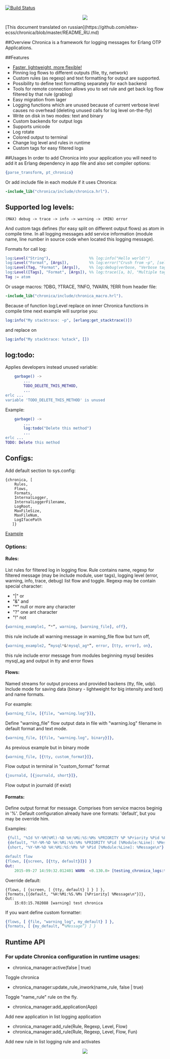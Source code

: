 [![Build Status](https://travis-ci.org/eltex-ecss/chronica.svg?branch=master)](https://travis-ci.org/eltex-ecss/chronica)
<p align="center">
<img src="https://raw.githubusercontent.com/eltex-ecss/chronica/master/doc/chronica.jpg"/>
</p>
[This document translated on russian](https://github.com/eltex-ecss/chronica/blob/master/README_RU.md)

##Overview
Chronica is a framework for logging messages for Erlang OTP Applications.

##Features
* [Faster, lightweight, more flexible!](https://docs.google.com/document/d/1S4-Yf799d5SDCWhr78Fsm6-EY98gd1BRW-Qffaynzsc/edit?usp=sharing)
* Pinning log flows to different outputs (file, tty, network)
* Custom rules (as regexp) and text formatting for output are supported.
* Possibility to define text formatting separately for each backend
* Tools for remote connection allows you to set rule and get back log flow
    filtered by that rule (grablog)
* Easy migration from lager
* Logging functions which are unused because of current verbose level causes
    no overhead (deleting unused calls for log level on-the-fly)
* Write on disk in two modes: text and binary
* Custom backends for output logs
* Supports unicode
* Log rotate
* Colored output to terminal
* Change log level and rules in runtime
* Custom tags for easy filtered logs

##Usages
In order to add Chronica into your application you will need to add it as Erlang
dependency in app file and also set compiler options:
```erlang
{parse_transform, pt_chronica}
```
Or add include file in each module if it uses Chronica:
```erlang
-include_lib("chronica/include/chronica.hrl").
```

## Supported log levels:
```
(MAX) debug -> trace -> info -> warning -> (MIN) error
```

And custom tags defines (for easy split on different output flows) as atom in
compile time. In all logging messages add service information (module name,
line number in source code when located this logging message).

Formats for call log:
```erlang
log:Level("String"),                 %% log:info("Hello world!")
log:Level("Format", [Args]),         %% log:error("Crush from ~p", [self()])
log:Level(Tag, "Format", [Args]),    %% log:debug(verbose, "Verbose tag", [])
log:Level([Tags], "Format", [Args]), %% log:trace([a, b], "Multiple tag", [])
Tag := atom
```

Or usage macros: ?DBG, ?TRACE, ?INFO, ?WARN, ?ERR from header file:
```erlang
-include_lib("chronica/include/chronica_macro.hrl").
```

Because of function log:Level replace on inner Chronica functions in compile
time next example will surprise you:
```erlang
log:info("My stacktrace: ~p", [erlang:get_stacktrace()])
```
and replace on
```erlang
log:info("My stacktrace: %stack", [])
```

## log:todo:
Applies developers instead unused variable:
```erlang
    garbage() ->
        ...
        TODO_DELETE_THIS_METHOD,
        ...
erlc ...
variable 'TODO_DELETE_THIS_METHOD' is unused
```

Example:
```erlang
    garbage() ->
        ...
        log:todo("Delete this method")
        ...
erlc ...
TODO: Delete this method
```

## Configs:
Add default section to sys.config:
```
{chronica, [
    Rules,
    Flows,
    Formats,
    InternalLogger,
    InternalLoggerFilename,
    LogRoot,
    MaxFileSize,
    MaxFileNum,
    LogIfacePath
   ]}
```

[Example](https://github.com/eltex-ecss/chronica/blob/master/samples/sys.config)

### Options:
#### Rules:
List rules for filtered log in logging flow. Rule contains name, regexp for
filtered message (may be include module, user tags), logging level (error,
warning, info, trace, debug) list flow and toggle. Regexp may be contain special
character:
* "|" or
* "&" and
* "*" null or more any character
* "?" one ant character
* "!" not

```erlang
{warning_example1, “*”, warning, [warning_file], off},
```
this rule include all warning message in warning_file flow but turn off,

```erlang
{warning_example2, “mysql*&!mysql_ag*”, error, [tty, error], on},
```
this rule include error message from modules beginning mysql besides mysql_ag
and output in tty and error flows

#### Flows:
Named streams for output process and provided backens (tty, file, udp).
Include mode for saving data (binary - lightweight for big intensity and text)
and name formats.

For example:

```erlang
{warning_file, [{file, "warning.log"}]},
```
Define "warning_file" flow output data in file with "warning.log" filename in
default format and text mode.

```erlang
{warning_file, [{file, "warning.log", binary}]},
```
As previous example but in binary mode

```erlang
{warning_file, [{tty, custom_format}]},
```
Flow output in terminal in "custom_format" format

```erlang
{journald, [{journald, short}]},
```
Flow output in journald (if exist)

#### Formats:
Define output format for message. Comprises from service macros beginig in '%'.
Default configuration already have one formats: 'default', but you may be
override him.

Examples:
```erlang
 {full, "%Id %Y-%M(%Ml)-%D %H:%Mi:%S:%Ms %PRIORITY %P %Priority %Pid %File %Line %Module %Function %Message %MessageLine\n"}
 {default, "%Y-%M-%D %H:%Mi:%S:%Ms %PRIORITY %Pid [%Module:%Line]: %Message\n"},
 {short, "%Y-%M-%D %H:%Mi:%S:%Ms %P %Pid [%Module:%Line]: %Message\n"}
```

```erlang
default flow
{flows, [{screen, [{tty, default}]}] }
Out:
    2015-09-27 14:59:32.012401 WARN  <0.130.0> [testing_chronica_logs:testing_short_warning_file/1:57]: test chronica
```

Override default:
```
{flows, [ {screen, [ {tty, default} ] } ] },
{formats,[{default, "%H:%Mi:%S.%Ms [%Priority] %Message\n"}]},
Out:
    15:03:15.702088 [warning] test chronica
```

If you want define custom formatter:
```erlang
{flows, [ {file, "warning_log", my_default} ] },
{formats, [ {my_default, “%Message”} ] }
```

## Runtime API
### For update Chronica configuration in runtime usages:

* chronica_manager:active(false | true)

Toggle chronica

* chronica_manager:update_rule_inwork(name_rule, false | true)

Toggle "name_rule" rule on the fly.

* chronica_manager:add_application(App)

Add new application in list logging application

* chronica_manager:add_rule(Rule, Regexp, Level, Flow)
* chronica_manager:add_rule(Rule, Regexp, Level, Flow, Fun)

Add new rule in list logging rule and activates

<p align="center">
<img src="https://github.com/eltex-ecss/chronica/blob/master/doc/logo_eltex.jpg"/>
</p>
